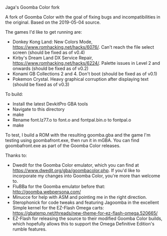 Jaga's Goomba Color fork

A fork of Goomba Color with the goal of fixing bugs and incompatibilities in the original.  Based on the 2019-05-04 source.

The games I'd like to get running are:
- Donkey Kong Land: New Colors Mode, https://www.romhacking.net/hacks/6076/.  Can't reach the file select screen (should be fixed as of v0.4)
- Kirby's Dream Land DX Service Repair, https://www.romhacking.net/hacks/6224/.  Palette issues in Level 2 and onwards (should be fixed as of v0.2)
- Konami GB Collections 2 and 4.  Don't boot (should be fixed as of v0.1)
- Pokemon Crystal.  Heavy graphical corruption after displaying text (should be fixed as of v0.3)

To build:
- Install the latest DevkitPro GBA tools
- Navigate to this directory
- make
- Rename font.lz77.o to font.o and fontpal.bin.o to fontpal.o
- make

To test, I build a ROM with the resulting goomba.gba and the game I'm testing using goombafront.exe, then run it in mGBA.  You can find goombafront.exe as part of the Goomba Color releases.

Thanks to:
- Dwedit for the Goomba Color emulator, which you can find at https://www.dwedit.org/gba/goombacolor.php.  If you'd like to incorporate my changes into Goomba Color, you're more than welcome to.
- FluBBa for the Goomba emulator before that: http://goomba.webpersona.com/
- Minucce for help with ASM and pointing me in the right direction.
- Sterophonick for code tweaks and featuring Jagoomba in the excellent Simple kernel for the EZ-Flash Omega carts: https://gbatemp.net/threads/new-theme-for-ez-flash-omega.520665/
- EZ-Flash for releasing the source to their modified Goomba Color builds, which hopefully allows this to support the Omega Definitive Edition's rumble features.